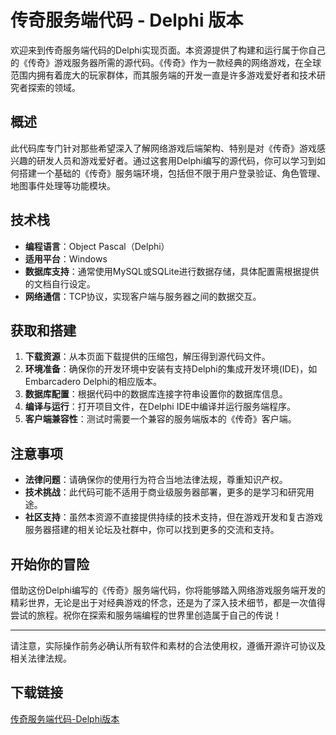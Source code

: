 # 传奇服务端代码 - Delphi 版本

欢迎来到传奇服务端代码的Delphi实现页面。本资源提供了构建和运行属于你自己的《传奇》游戏服务器所需的源代码。《传奇》作为一款经典的网络游戏，在全球范围内拥有着庞大的玩家群体，而其服务端的开发一直是许多游戏爱好者和技术研究者探索的领域。

## 概述

此代码库专门针对那些希望深入了解网络游戏后端架构、特别是对《传奇》游戏感兴趣的研发人员和游戏爱好者。通过这套用Delphi编写的源代码，你可以学习到如何搭建一个基础的《传奇》服务端环境，包括但不限于用户登录验证、角色管理、地图事件处理等功能模块。

## 技术栈

- **编程语言**：Object Pascal（Delphi）
- **适用平台**：Windows
- **数据库支持**：通常使用MySQL或SQLite进行数据存储，具体配置需根据提供的文档自行设定。
- **网络通信**：TCP协议，实现客户端与服务器之间的数据交互。

## 获取和搭建

1. **下载资源**：从本页面下载提供的压缩包，解压得到源代码文件。
2. **环境准备**：确保你的开发环境中安装有支持Delphi的集成开发环境(IDE)，如Embarcadero Delphi的相应版本。
3. **数据库配置**：根据代码中的数据库连接字符串设置你的数据库信息。
4. **编译与运行**：打开项目文件，在Delphi IDE中编译并运行服务端程序。
5. **客户端兼容性**：测试时需要一个兼容的服务端版本的《传奇》客户端。

## 注意事项

- **法律问题**：请确保你的使用行为符合当地法律法规，尊重知识产权。
- **技术挑战**：此代码可能不适用于商业级服务器部署，更多的是学习和研究用途。
- **社区支持**：虽然本资源不直接提供持续的技术支持，但在游戏开发和复古游戏服务器搭建的相关论坛及社群中，你可以找到更多的交流和支持。

## 开始你的冒险

借助这份Delphi编写的《传奇》服务端代码，你将能够踏入网络游戏服务端开发的精彩世界，无论是出于对经典游戏的怀念，还是为了深入技术细节，都是一次值得尝试的旅程。祝你在探索和服务端编程的世界里创造属于自己的传说！

---

请注意，实际操作前务必确认所有软件和素材的合法使用权，遵循开源许可协议及相关法律法规。

## 下载链接

[传奇服务端代码-Delphi版本](https://pan.quark.cn/s/e6b38a0f7a88)